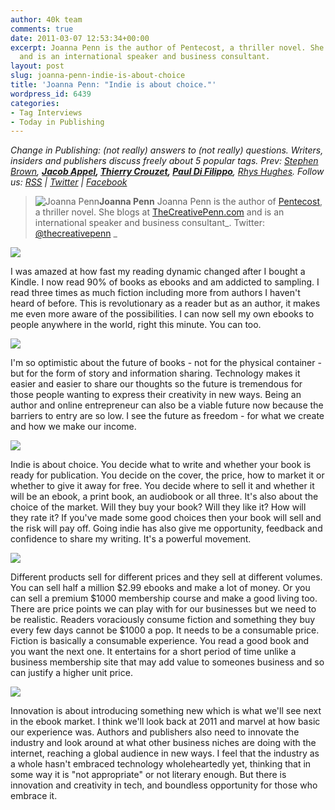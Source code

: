 ```yaml
---
author: 40k team
comments: true
date: 2011-03-07 12:53:34+00:00
excerpt: Joanna Penn is the author of Pentecost, a thriller novel. She blogs at TheCreativePenn.com
  and is an international speaker and business consultant.
layout: post
slug: joanna-penn-indie-is-about-choice
title: 'Joanna Penn: "Indie is about choice."'
wordpress_id: 6439
categories:
- Tag Interviews
- Today in Publishing
---
```


_Change in Publishing: (not really) answers to (not really) questions.
Writers, insiders and publishers discuss freely about 5 popular tags.
Prev: [Stephen Brown](http://www.40kbooks.com/?p=4801), __[Jacob Appel](http://www.40kbooks.com/?p=4928), [Thierry Crouzet](http://www.40kbooks.com/?p=5086), [Paul Di Filippo](http://www.40kbooks.com/?p=5181)__, [Rhys Hughes](http://www.40kbooks.com/?p=6226).
Follow us: [RSS](http://feeds.feedburner.com/40kbooks) | [Twitter](http://twitter.com/#!/40kBooks) | [Facebook](http://www.facebook.com/40kbooks)_


> ![Joanna Penn](http://www.40kbooks.com/wp-content/uploads/joanna2.jpg)**Joanna Penn**
Joanna Penn is the author of [Pentecost](http://www.amazon.com/Pentecost-A-Thriller-ebook/dp/B004JHYA6A/), a thriller novel.
She blogs at [TheCreativePenn.com](http://www.thecreativepenn.com/) and is an international speaker and business consultant_.
Twitter: [@thecreativepenn](http://twitter.com/#!/thecreativepenn/) _


[![](http://www.40kbooks.com/wp-content/uploads/tagebook.jpg)](http://www.40kbooks.com/?attachment_id=4810)

I was amazed at how fast my reading dynamic changed after I bought a Kindle. I now read 90% of books as ebooks and am addicted to sampling. I read three times as much fiction including more from authors I haven't heard of before.
This is revolutionary as a reader but as an author, it makes me even more aware of the possibilities. I can now sell my own ebooks to people anywhere in the world, right this minute. You can too.

[![](http://www.40kbooks.com/wp-content/uploads/tag-future.jpg)](http://www.40kbooks.com/?attachment_id=4815)

I'm so optimistic about the future of books - not for the physical container - but for the form of story and information sharing.
Technology makes it easier and easier to share our thoughts so the future is tremendous for those people wanting to express their creativity in new ways. Being an author and online entrepreneur can also be a viable future now because the barriers to entry are so low. I see the future as freedom - for what we create and how we make our income.

[![](http://www.40kbooks.com/wp-content/uploads/tag-indie.jpg)](http://www.40kbooks.com/?attachment_id=4818)

Indie is about choice.
You decide what to write and whether your book is ready for publication. You decide on the cover, the price, how to market it or whether to give it away for free. You decide where to sell it and whether it will be an ebook, a print book, an audiobook or all three.
It's also about the choice of the market. Will they buy your book? Will they like it? How will they rate it? If you've made some good choices then your book will sell and the risk will pay off. Going indie has also give me opportunity, feedback and confidence to share my writing. It's a powerful movement.

[![](http://www.40kbooks.com/wp-content/uploads/tag-prices.jpg)](http://www.40kbooks.com/?attachment_id=4821)

Different products sell for different prices and they sell at different volumes. You can sell half a million $2.99 ebooks and make a lot of money. Or you can sell a premium $1000 membership course and make a good living too.
There are price points we can play with for our businesses but we need to be realistic. Readers voraciously consume fiction and something they buy every few days cannot be $1000 a pop. It needs to be a consumable price. Fiction is basically a consumable experience. You read a good book and you want the next one. It entertains for a short period of time unlike a business membership site that may add value to someones business and so can justify a higher unit price.

[![](http://www.40kbooks.com/wp-content/uploads/tag-innovation.jpg)](http://www.40kbooks.com/?attachment_id=4828)

Innovation is about introducing something new which is what we'll see next in the ebook market. I think we'll look back at 2011 and marvel at how basic our experience was. Authors and publishers also need to innovate the industry and look around at what other business niches are doing with the internet, reaching a global audience in new ways.
I feel that the industry as a whole hasn't embraced technology wholeheartedly yet, thinking that in some way it is "not appropriate" or not literary enough. But there is innovation and creativity in tech, and boundless opportunity for those who embrace it.
